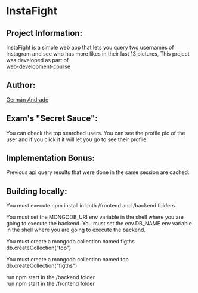 # InstaFight
## Project Information:
InstaFight is a simple web app that lets you query two usernames of Instagram and see who has more likes in their last 13 pictures,
This project was developed as part of   
[web-development-course](http://johnguerra.co/classes/webDevelopment_spring_2018/)

## Author:
[Germán Andrade](https://gcandrade10.github.io/)

## Exam's "Secret Sauce":
You can check the top searched users.
You can see the profile pic of the user and if you click it it will let you go to see their profile

## Implementation Bonus:
Previous api query results that were done in the same session are cached.

## Building locally:
You must execute npm install in both /frontend and /backend folders.  

You must set the MONGODB_URI env variable in the shell where you are going to execute the backend.
You must set the env.DB_NAME env variable in the shell where you are going to execute the backend.

You must create a mongodb collection named figths
db.createCollection("top") 

You must create a mongodb collection named top  
db.createCollection("figths")

run npm start in the /backend folder  
run npm start in the /frontend folder  
